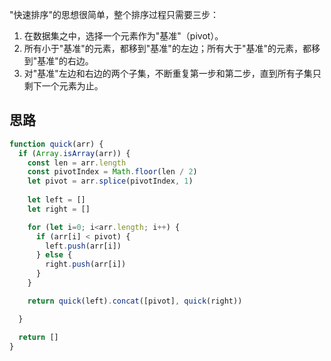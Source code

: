
"快速排序"的思想很简单，整个排序过程只需要三步：
1. 在数据集之中，选择一个元素作为"基准"（pivot）。
2. 所有小于"基准"的元素，都移到"基准"的左边；所有大于"基准"的元素，都移到"基准"的右边。
3. 对"基准"左边和右边的两个子集，不断重复第一步和第二步，直到所有子集只剩下一个元素为止。

## 思路

```js
function quick(arr) {
  if (Array.isArray(arr)) {
    const len = arr.length
    const pivotIndex = Math.floor(len / 2)
    let pivot = arr.splice(pivotIndex, 1)
    
    let left = []
    let right = []

    for (let i=0; i<arr.length; i++) {
      if (arr[i] < pivot) {
        left.push(arr[i])
      } else {
        right.push(arr[i])
      }
    }

    return quick(left).concat([pivot], quick(right))

  }

  return []
}


```

